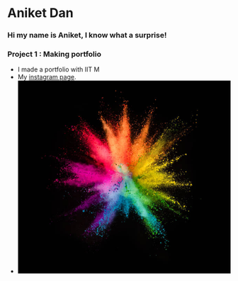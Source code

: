 # Aniket Dan
### Hi my name is Aniket, I know what a surprise!

### Project 1 : Making portfolio
- I made a portfolio with IIT M
- My [instagram page](https://www.instagram.com/annoyniket).
- ![Flower!](assests/image.jpg)

<html>  
<head>
<style>
body {
  background-image: url(https://images.unsplash.com/photo-1547623641-d2c56c03e2a7?ixlib=rb-1.2.1&ixid=MnwxMjA3fDB8MHxwaG90by1wYWdlfHx8fGVufDB8fHx8&auto=format&fit=crop&w=1887&q=80);
);
  background-repeat: no-repeat;
}
</style>
</head>
<body>



